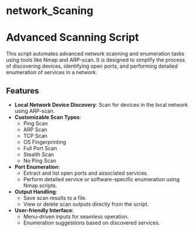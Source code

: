 # network_Scaning
# Advanced Scanning Script

This script automates advanced network scanning and enumeration tasks using tools like Nmap and ARP-scan. It is designed to simplify the process of discovering devices, identifying open ports, and performing detailed enumeration of services in a network.

## Features

- **Local Network Device Discovery**: Scan for devices in the local network using ARP-scan.
- **Customizable Scan Types**:
  - Ping Scan
  - ARP Scan
  - TCP Scan
  - OS Fingerprinting
  - Full Port Scan
  - Stealth Scan
  - No Ping Scan
- **Port Enumeration**:
  - Extract and list open ports and associated services.
  - Perform detailed service or software-specific enumeration using Nmap scripts.
- **Output Handling**:
  - Save scan results to a file.
  - View or delete scan outputs directly from the script.
- **User-friendly Interface**:
  - Menu-driven inputs for seamless operation.
  - Enumeration suggestions based on discovered services.

